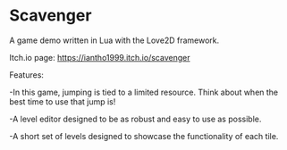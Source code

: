 # Scavenger
A game demo written in Lua with the Love2D framework.

Itch.io page: https://iantho1999.itch.io/scavenger

Features:

-In this game, jumping is tied to a limited resource. Think about when the best time to use that jump is!

-A level editor designed to be as robust and easy to use as possible.

-A short set of levels designed to showcase the functionality of each tile.


